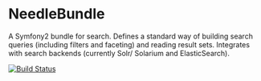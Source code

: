 NeedleBundle
============

A Symfony2 bundle for search. Defines a standard way of building search queries (including filters and faceting) and reading result sets.  Integrates with search backends (currently Solr/ Solarium and ElasticSearch).

[![Build Status](https://api.travis-ci.org/usemarkup/NeedleBundle.png?branch=master)](http://travis-ci.org/usemarkup/NeedleBundle)
